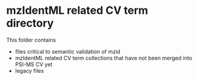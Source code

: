 # mzIdentML related CV term directory
This folder contains
 * files critical to semantic validation of mzid 
 * mzIdentML related CV term collections that have not been merged into PSI-MS CV yet
 * legacy files
